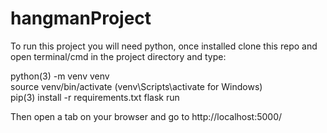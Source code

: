 # hangmanProject 
To run this project you will need python, once installed clone this repo and open terminal/cmd in the project directory and type:

python(3) -m venv venv  
source venv/bin/activate (venv\Scripts\activate for Windows)  
pip(3) install -r requirements.txt 
flask run  

Then open a tab on your browser and go to http://localhost:5000/
